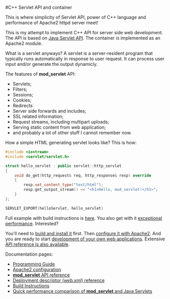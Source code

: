 #C++ Servlet API and container

This is where simplicity of Servlet API, power of C++ language and performance of Apache2 httpd server meet!

This is my attempt to implement C++ API for server side web development. The API is based on [Java Servlet API](http://docs.oracle.com/javaee/6/tutorial/doc/bnafd.html). The container is implemented as an Apache2 module.

What is a servlet anyways? A servlet is a server-resident program that typically runs automatically in response to user request. It can process user input and/or generate the output dynamicly.

The features of __mod_servlet__ API:

- Servlets;
- Filters;
- Sessions;
- Cookies;
- Redirects
- Server side forwards and includes;
- SSL related information;
- Request streams, including multipart uploads;
- Serving static content from web application;
- and probably a lot of other stuff I cannot remember now.

How a simple HTML generating servlet looks like? This is how:

```cpp
#include <iostream>
#include <servlet/servlet.h>

struct hello_servlet : public servlet::http_servlet
{
    void do_get(http_request& req, http_response& resp) override
    {
        resp.set_content_type("text/html");
        resp.get_output_stream() << "<h1>Hello, mod_servlet!</h1>";
    }
};

SERVLET_EXPORT(helloServlet, hello_servlet)
```

Full example with build instructions is [here](https://github.com/novalexei/mod_servlet/wiki/First-mod_servlet-application). You also get with it [exceptional performance](https://github.com/novalexei/mod_servlet/wiki/mod_servlet-and-Java-Servlets-Performance-comparison). Interested?

You'll need to [build and install it](https://github.com/novalexei/mod_servlet/wiki/Build-Instructions) first. Then [configure it with Apache2](https://github.com/novalexei/mod_servlet/wiki/Apache2-server-configuration). And you are ready to start [development of your own web applications](https://github.com/novalexei/mod_servlet/wiki/mod_servlet-programming-guide). Extensive [API reference is also available](https://novalexei.github.io/mod_servlet/html/index.html).

Documentation pages:

- [Programming Guide](https://github.com/novalexei/mod_servlet/wiki/mod_servlet-programming-guide)
- [Apache2 configuration](https://github.com/novalexei/mod_servlet/wiki/Apache2-server-configuration)
- [__mod_servlet__ API reference](https://novalexei.github.io/mod_servlet/html/index.html)
- [Deployment descriptor (_web.xml_) reference](https://github.com/novalexei/mod_servlet/wiki/web.xml-reference)
- [Build Instructions](https://github.com/novalexei/mod_servlet/wiki/Build-Instructions)
- [Quick performance comparison of __mod_servlet__ and Java Servlets](https://github.com/novalexei/mod_servlet/wiki/mod_servlet-and-Java-Servlets-Performance-comparison)


